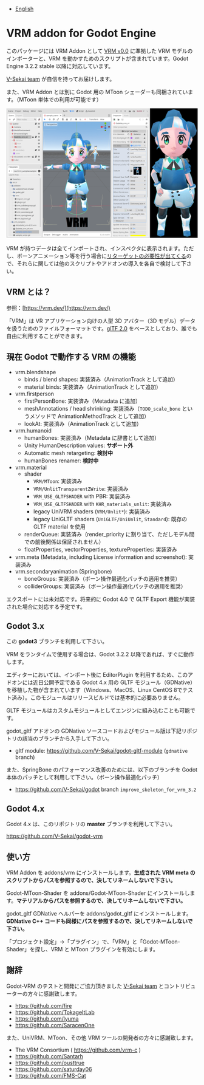 - [English](README.md)

# VRM addon for Godot Engine

このパッケージには VRM Addon として [VRM v0.0](https://github.com/vrm-c/vrm-specification/tree/master/specification/0.0) に準拠した VRM モデルのインポーターと、VRM を動かすためのスクリプトが含まれています。Godot Engine 3.2.2 stable 以降に対応しています。

[V-Sekai team](https://v-sekai.org/about) が自信を持ってお届けします。

また、VRM Addon とは別に Godot 用の MToon シェーダーも同梱されています。（MToon 単体での利用が可能です）

![Example of VRM Addon used to import two example characters](vrm_samples/screenshot/vrm_sample_screenshot.png)


VRM が持つデータは全てインポートされ、インスペクタに表示されます。ただし、ボーンアニメーション等を行う場合に[リターゲットの必要性が出てくる](https://qiita.com/TokageItLab/items/e5880123a9f508b2769d)ので、それらに関しては他のスクリプトやアドオンの導入を各自で検討して下さい。

## VRM とは？

参照：[https://vrm.dev/](https://vrm.dev/)

「VRM」は VR アプリケーション向けの人型 3D アバター（3D モデル）データを扱うためのファイルフォーマットです。[glTF 2.0](https://www.khronos.org/gltf/) をベースとしており、誰でも自由に利用することができます。

## 現在 Godot で動作する VRM の機能

* vrm.blendshape
  * binds / blend shapes: 実装済み（AnimationTrack として追加）
  * material binds: 実装済み（AnimationTrack として追加）
* vrm.firstperson
  * firstPersonBone: 実装済み（Metadata に追加）
  * meshAnnotations / head shrinking: 実装済み（`TODO_scale_bone` というメソッドで AnimationMethodTrack として追加）
  * lookAt: 実装済み（AnimationTrack として追加）
* vrm.humanoid
  * humanBones: 実装済み（Metadata に辞書として追加）
  * Unity HumanDescription values: **サポート外**
  * Automatic mesh retargeting: **検討中**
  * humanBones renamer: **検討中**
* vrm.material
  * shader
    * `VRM/MToon`: 実装済み
    * `VRM/UnlitTransparentZWrite`: 実装済み
    * `VRM_USE_GLTFSHADER` with PBR: 実装済み
    * `VRM_USE_GLTFSHADER` with `KHR_materials_unlit`: 実装済み
    * legacy UniVRM shaders (`VRM/Unlit*`): 実装済み
    * legacy UniGLTF shaders (`UniGLTF/UniUnlit`, `Standard`): 既存の GLTF material を使用
  * renderQueue: 実装済み（render_priority に割り当て、ただしモデル間での前後関係は保証されません）
  * floatProperties, vectorProperties, textureProperties: 実装済み
* vrm.meta (Metadata, including License information and screenshot): 実装済み
* vrm.secondaryanimation (Springbone)
  * boneGroups: 実装済み（ボーン操作最適化パッチの適用を推奨）
  * colliderGroups: 実装済み（ボーン操作最適化パッチの適用を推奨）

エクスポートには未対応です。将来的に Godot 4.0 で GLTF Export 機能が実装された場合に対応する予定です。

## Godot 3.x

この **godot3** ブランチを利用して下さい。

VRM をランタイムで使用する場合は、Godot 3.2.2 以降であれば、すぐに動作します。

エディターにおいては、インポート後に EditorPlugin を利用するため、このアドオンには近日公開予定である Godot 4.x 用の GLTF モジュール（GDNative）を移植した物が含まれています（Windows、MacOS、Linux CentOS 8でテスト済み）。このモジュールはリリースビルドでは基本的に必要ありません。

GLTF モジュールはカスタムモジュールとしてエンジンに組み込むことも可能です。

godot_gltf アドオンの GDNative ソースコードおよびモジュール版は下記リポジトリの該当のブランチから入手して下さい。

* gltf module: https://github.com/V-Sekai/godot-gltf-module (`gdnative` branch)

また、SpringBone のパフォーマンス改善のためには、以下のブランチを Godot 本体のパッチとして利用して下さい。（ボーン操作最適化パッチ）

* https://github.com/V-Sekai/godot branch `improve_skeleton_for_vrm_3.2`




## Godot 4.x

Godot 4.x は、このリポジトリの **master** ブランチを利用して下さい。

https://github.com/V-Sekai/godot-vrm

## 使い方

VRM Addon を addons/vrm にインストールします。**生成された VRM meta のスクリプトからパスを参照するので、決してリネームしないで下さい。**

Godot-MToon-Shader を addons/Godot-MToon-Shader にインストールします。**マテリアルからパスを参照するので、決してリネームしないで下さい。**

godot_gltf GDNative ヘルパーを addons/godot_gltf にインストールします。**GDNative C++ コードも同様にパスを参照するので、決してリネームしないで下さい。**

「プロジェクト設定」→「プラグイン」で、「VRM」と「Godot-MToon-Shader」を探し、VRM と MToon プラグインを有効にします。

## 謝辞

Godot-VRM のテストと開発にご協力頂きました [V-Sekai team](https://v-sekai.org/about) とコントリビューターの方々に感謝致します。

- https://github.com/fire
- https://github.com/TokageItLab
- https://github.com/lyuma
- https://github.com/SaracenOne

また、UniVRM、MToon、その他 VRM ツールの開発者の方々に感謝致します。

- The VRM Consortium ( https://github.com/vrm-c )
- https://github.com/Santarh
- https://github.com/ousttrue
- https://github.com/saturday06
- https://github.com/FMS-Cat
